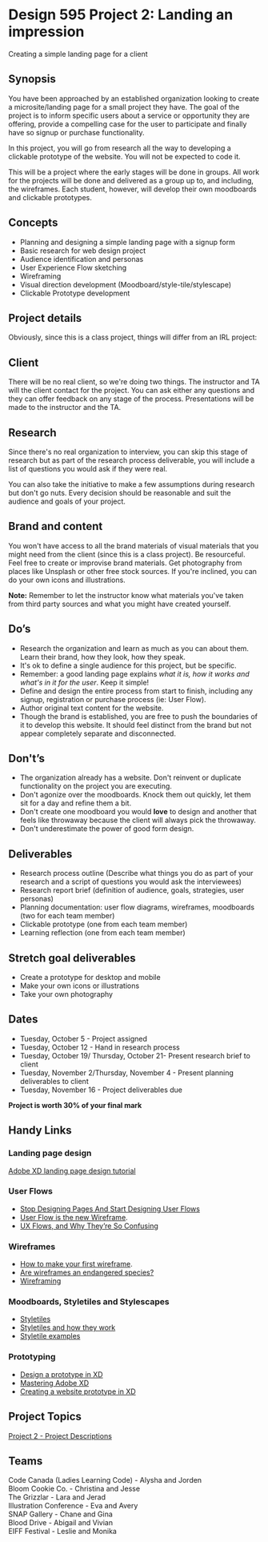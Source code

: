 # Design 595 Project 2: Landing an impression
Creating a simple landing page for a client

## Synopsis
You have been approached by an established organization looking to create a microsite/landing page for a small project they have. The goal of the project is to inform specific users about a service or opportunity they are offering, provide a compelling case for the user to participate and finally have so signup or purchase functionality.

In this project, you will go from research all the way to developing a clickable prototype of the website. You will not be expected to code it. 

This will be a project where the early stages will be done in groups. All work for the projects will be done and delivered as a group up to, and including, the wireframes. Each student, however, will develop their own moodboards and clickable prototypes.

## Concepts
- Planning and designing a simple landing page with a signup form
- Basic research for web design project
- Audience identification and personas
- User Experience Flow sketching
- Wireframing
- Visual direction development (Moodboard/style-tile/stylescape)
- Clickable Prototype development

## Project details
Obviously, since this is a class project, things will differ from an IRL project: 

## Client
There will be no real client, so we're doing two things. The instructor and TA will the client contact for the project.  You can ask either any questions and they can offer feedback on any stage of the process. Presentations will be made to the instructor and the TA.

## Research
Since there's no real organization to interview, you can skip this stage of research but as part of the research process deliverable, you will include a list of questions you would ask if they were real.

You can also take the initiative to make a few assumptions during research but don't go nuts. Every decision should be reasonable and suit the audience and goals of your project.

## Brand and content
You won't have access to all the brand materials of visual materials that you might need from the client (since this is a class project). Be resourceful. Feel free to create or improvise brand materials. Get photography from places like Unsplash or other free stock sources. If you're inclined, you can do your own icons and illustrations. 

**Note:** Remember to let the instructor know what materials you've taken from third party sources and what you might have created yourself.

## Do’s
- Research the organization and learn as much as you can about them. Learn their brand, how they look, how they speak.
- It's ok to define a single audience for this project, but be specific.
- Remember: a good landing page explains *what it is, how it works and what's in it for the user*. Keep it simple!
- Define and design the entire process from start to finish, including any signup, registration or purchase process (ie: User Flow).
- Author original text content for the website.
- Though the brand is established, you are free to push the boundaries of it to develop this website. It should feel distinct from the brand but not appear completely separate and disconnected.

## Don't’s
- The organization already has a website. Don't reinvent or duplicate functionality on the project you are executing.
- Don't agonize over the moodboards. Knock them out quickly, let them sit for a day and refine them a bit. 
- Don't create one moodboard you would **love** to design and another that feels like throwaway because the client will always pick the throwaway.
- Don't underestimate the power of good form design.


## Deliverables
- Research process outline (Describe what things you do as part of your research and a script of questions you would ask the interviewees)
- Research report brief (definition of audience, goals, strategies, user personas) 
- Planning documentation: user flow diagrams, wireframes, moodboards (two for each team member)
- Clickable prototype (one from each team member)
- Learning reflection (one from each team member)

## Stretch goal deliverables
- Create a prototype for desktop and mobile  
- Make your own icons or illustrations  
- Take your own photography  

## Dates
- Tuesday, October 5 - Project assigned    
- Tuesday, October 12 - Hand in research process     
- Tuesday, October 19/ Thursday, October 21- Present research brief to client    
- Tuesday, November 2/Thursday, November 4 - Present planning deliverables to client    
- Tuesday, November 16 - Project deliverables due   

**Project is worth 30% of your final mark**

## Handy Links 
### Landing page design
[Adobe XD landing page design tutorial](https://www.youtube.com/watch?v=KLCmXOdPw5o&feature=share)
### User Flows
- [Stop Designing Pages And Start Designing User Flows](https://www.smashingmagazine.com/2012/01/stop-designing-pages-start-designing-flows/)   
- [User Flow is the new Wireframe](https://uxdesign.cc/when-to-use-user-flows-guide-8b26ca9aa36a).  
- [UX Flows, and Why They’re So Confusing](https://blog.prototypr.io/ux-flows-and-why-theyre-so-confusing-26670b9089d4)
### Wireframes
- [How to make your first wireframe](https://www.invisionapp.com/inside-design/how-to-wireframe/). 
- [Are wireframes an endangered species?](https://www.kobot.ca/blog/are-wireframes-an-endangered-species/)   
- [Wireframing](https://www.usability.gov/how-to-and-tools/methods/wireframing.html)   
### Moodboards, Styletiles and Stylescapes
- [Styletiles](http://styletil.es/)   
- [Styletiles and how they work](https://alistapart.com/article/style-tiles-and-how-they-work/)  
- [Styletile examples](https://dribbble.com/tags/style_tile)  
### Prototyping
- [Design a prototype in XD](https://www.youtube.com/watch?v=EJE-H69RZ2A)
- [Mastering Adobe XD](https://www.youtube.com/watch?v=wCxQ-hHnmGc)
- [Creating a website prototype in XD](https://www.youtube.com/watch?v=gjNUwegxn1w)

## Project Topics
[Project 2 - Project Descriptions](Design_595-Project_2-Projects.md)

## Teams
Code Canada (Ladies Learning Code) - Alysha and Jorden  
Bloom Cookie Co. - Christina and Jesse       
The Grizzlar - Lara and Jerad      
Illustration Conference - Eva and Avery  
SNAP Gallery - Chane and Gina    
Blood Drive - Abigail and Vivian  
EIFF Festival - Leslie and Monika  